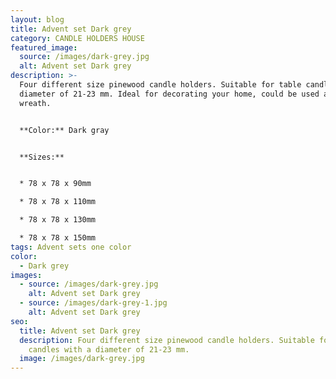 ```yaml
---
layout: blog
title: Advent set Dark grey
category: CANDLE HOLDERS HOUSE
featured_image:
  source: /images/dark-grey.jpg
  alt: Advent set Dark grey
description: >-
  Four different size pinewood candle holders. Suitable for table candles with a
  diameter of 21-23 mm. Ideal for decorating your home, could be used as Advent
  wreath.


  **Color:** Dark gray


  **Sizes:**


  * 78 x 78 x 90mm

  * 78 x 78 x 110mm

  * 78 x 78 x 130mm

  * 78 x 78 x 150mm
tags: Advent sets one color
color:
  - Dark grey
images:
  - source: /images/dark-grey.jpg
    alt: Advent set Dark grey
  - source: /images/dark-grey-1.jpg
    alt: Advent set Dark grey
seo:
  title: Advent set Dark grey
  description: Four different size pinewood candle holders. Suitable for table
    candles with a diameter of 21-23 mm.
  image: /images/dark-grey.jpg
---
```

